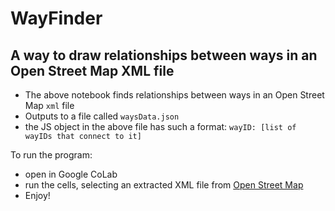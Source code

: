 # WayFinder
## A way to draw relationships between ways in an Open Street Map XML file

- The above notebook finds relationships between ways in an Open Street Map ``xml`` file
- Outputs to a file called ``waysData.json``
- the JS object in the above file has such a format: ``wayID: [list of wayIDs that connect to it]``

To run the program:
- open in Google CoLab
- run the cells, selecting an extracted XML file from [Open Street Map](https://www.openstreetmap.org/#map=19/28.60952/-81.21443)
- Enjoy!
